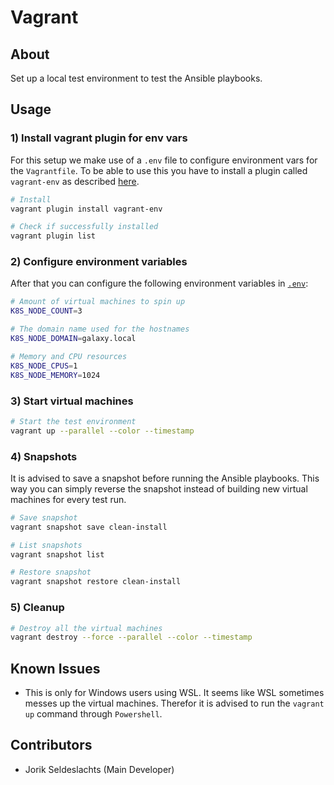 # Vagrant

## About
Set up a local test environment to test the Ansible playbooks.


## Usage

### 1) Install vagrant plugin for env vars
For this setup we make use of a `.env` file to configure environment vars for the `Vagrantfile`.
To be able to use this you have to install a plugin called `vagrant-env` as described [here](https://www.nickhammond.com/configuring-vagrant-virtual-machines-with-env/).

```sh
# Install
vagrant plugin install vagrant-env

# Check if successfully installed
vagrant plugin list
```

### 2) Configure environment variables
After that you can configure the following environment variables in [`.env`](./.env):
```sh
# Amount of virtual machines to spin up
K8S_NODE_COUNT=3

# The domain name used for the hostnames
K8S_NODE_DOMAIN=galaxy.local

# Memory and CPU resources
K8S_NODE_CPUS=1
K8S_NODE_MEMORY=1024
```

### 3) Start virtual machines
```sh
# Start the test environment
vagrant up --parallel --color --timestamp
```

### 4) Snapshots
It is advised to save a snapshot before running the Ansible playbooks. This way you can simply reverse the snapshot instead of building new virtual machines for every test run.
```sh
# Save snapshot
vagrant snapshot save clean-install

# List snapshots
vagrant snapshot list

# Restore snapshot
vagrant snapshot restore clean-install
```

### 5) Cleanup
```sh
# Destroy all the virtual machines
vagrant destroy --force --parallel --color --timestamp
```


## Known Issues
- This is only for Windows users using WSL. It seems like WSL sometimes messes up the virtual machines. Therefor it is advised to run the `vagrant up` command through `Powershell`.


## Contributors
- Jorik Seldeslachts (Main Developer)